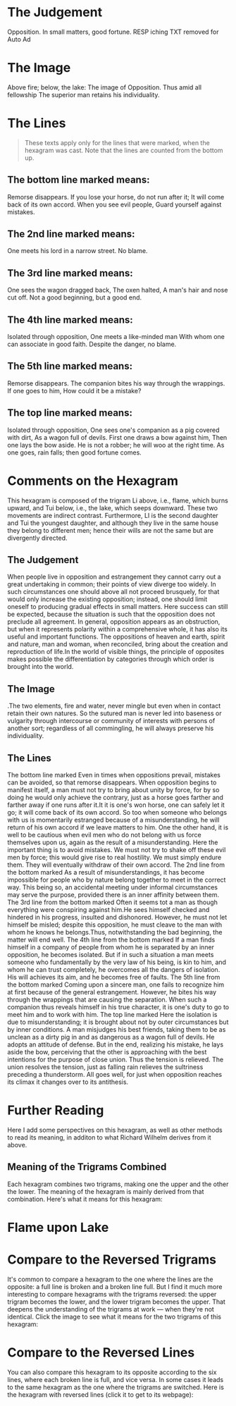 # The Judgement

Opposition. In small matters, good fortune.
RESP iching TXT removed for Auto Ad

# The Image

Above fire; below, the lake:
The image of Opposition.
Thus amid all fellowship
The superior man retains his individuality.

# The Lines

> These texts apply only for the lines that were marked, when the hexagram was cast. Note that the lines are counted from the bottom up.

## The bottom line marked means:

Remorse disappears.
If you lose your horse, do not run after it;
It will come back of its own accord.
When you see evil people,
Guard yourself against mistakes.

## The 2nd line marked means:

One meets his lord in a narrow street.
No blame.

## The 3rd line marked means:

One sees the wagon dragged back,
The oxen halted,
A man's hair and nose cut off.
Not a good beginning, but a good end.

## The 4th line marked means:

Isolated through opposition,
One meets a like-minded man
With whom one can associate in good faith.
Despite the danger, no blame.

## The 5th line marked means:

Remorse disappears.
The companion bites his way through the wrappings.
If one goes to him,
How could it be a mistake?

## The top line marked means:

Isolated through opposition,
One sees one's companion as a pig covered with dirt,
As a wagon full of devils.
First one draws a bow against him,
Then one lays the bow aside.
He is not a robber; he will woo at the right time.
As one goes, rain falls; then good fortune comes.

# Comments on the Hexagram

This hexagram is composed of the trigram Li above, i.e., flame, which burns upward, and Tui below, i.e., the lake, which seeps downward. These two movements are indirect contrast. Furthermore, LI is the second daughter and Tui the youngest daughter, and although they live in the same house they belong to different men; hence their wills are not the same but are divergently directed.

## The Judgement

When people live in opposition and estrangement they cannot carry out a great undertaking in common; their points of view diverge too widely. In such circumstances one should above all not proceed brusquely, for that would only increase the existing opposition; instead, one should limit oneself to producing gradual effects in small matters. Here success can still be expected, because the situation is such that the opposition does not preclude all agreement. In general, opposition appears as an obstruction, but when it represents polarity within a comprehensive whole, it has also its useful and important functions. The oppositions of heaven and earth, spirit and nature, man and woman, when reconciled, bring about the creation and reproduction of life.In the world of visible things, the principle of opposites makes possible the differentiation by categories through which order is brought into the world.

## The Image

.The two elements, fire and water, never mingle but even when in contact retain their own natures. So the sutured man is never led into baseness or vulgarity through intercourse or community of interests with persons of another sort; regardless of all commingling, he will always preserve his individuality.

## The Lines

The bottom line marked
Even in times when oppositions prevail, mistakes can be avoided, so that remorse disappears. When opposition begins to manifest itself, a man must not try to bring about unity by force, for by so doing he would only achieve the contrary, just as a horse goes farther and farther away if one runs after it.It it is one's won horse, one can safely let it go; it will come back of its own accord. So too when someone who belongs with us is momentarily estranged because of a misunderstanding, he will return of his own accord if we leave matters to him. One the other hand, it is well to be cautious when evil men who do not belong with us force themselves upon us, again as the result of a misunderstanding. Here the important thing is to avoid mistakes. We must not try to shake off these evil men by force; this would give rise to real hostility. We must simply endure them. They will eventually withdraw of their own accord.
The 2nd line from the bottom marked
As a result of misunderstandings, it has become impossible for people who by nature belong together to meet in the correct way. This being so, an accidental meeting under informal circumstances may serve the purpose, provided there is an inner affinity between them.
The 3rd line from the bottom marked
Often it seems tot a man as though everything were conspiring against him.He sees himself checked and hindered in his progress, insulted and dishonored. However, he must not let himself be misled; despite this opposition, he must cleave to the man with whom he knows he belongs.Thus, notwithstanding the bad beginning, the matter will end well.
The 4th line from the bottom marked
If a man finds himself in a company of people from whom he is separated by an inner opposition, he becomes isolated. But if in such a situation a man meets someone who fundamentally by the very law of his being, is kin to him, and whom he can trust completely, he overcomes all the dangers of isolation. His will achieves its aim, and he becomes free of faults.
The 5th line from the bottom marked
Coming upon a sincere man, one fails to recognize him at first because of the general estrangement. However, he bites his way through the wrappings that are causing the separation. When such a companion thus reveals himself in his true character, it is one's duty to go to meet him and to work with him.
The top line marked
Here the isolation is due to misunderstanding; it is brought about not by outer circumstances but by inner conditions. A man misjudges his best friends, taking them to be as unclean as a dirty pig in and as dangerous as a wagon full of devils. He adopts an attitude of defense. But in the end, realizing his mistake, he lays aside the bow, perceiving that the other is approaching with the best intentions for the purpose of close union. Thus the tension is relieved. The union resolves the tension, just as falling rain relieves the sultriness preceding a thunderstorm. All goes well, for just when opposition reaches its climax it changes over to its antithesis.

# Further Reading



Here I add some perspectives on this hexagram, as well as other methods to read its meaning, in additon to what Richard Wilhelm derives from it above.

## Meaning of the Trigrams Combined

Each hexagram combines two trigrams, making one the upper and the other the lower. The meaning of the hexagram is mainly derived from that combination. Here's what it means for this hexagram:

# Flame upon Lake




# Compare to the Reversed Trigrams

It's common to compare a hexagram to the one where the lines are the opposite: a full line is broken and a broken line full. But I find it much more interesting to compare hexagrams with the trigrams reversed: the upper trigram becomes the lower, and the lower trigram becomes the upper. That deepens the understanding of the trigrams at work — when they're not identical. Click the image to see what it means for the two trigrams of this hexagram:

# Compare to the Reversed Lines

You can also compare this hexagram to its opposite according to the six lines, where each broken line is full, and vice versa. In some cases it leads to the same hexagram as the one where the trigrams are switched. Here is the hexagram with reversed lines (click it to get to its webpage):